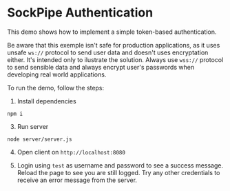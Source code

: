 # SockPipe Authentication

This demo shows how to implement a simple token-based authentication.

Be aware that this exemple isn't safe for production applications, as it
uses unsafe `ws://` protocol to send user data and doesn't uses encryptation
either. It's intended only to ilustrate the solution. Always use `wss://`
protocol to send sensible data and always encrypt user's passwords when
developing real world applications.

To run the demo, follow the steps:

1. Install dependencies

`npm i`

3. Run server

`node server/server.js`

4. Open client on `http://localhost:8080`

5. Login using `test` as username and password to see a success message. Reload
the page to see you are still logged. Try any other credentials to receive an
error message from the server.
